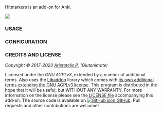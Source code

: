 <!-- BANNER -->

Hitmarkers is an add-on for Anki.

![](https://raw.githubusercontent.com/glutanimate/hitmarkers/master/screenshots/screenshot.png)

### USAGE

### CONFIGURATION

<!-- CHANGELOG -->

<!-- SUPPORT -->

### CREDITS AND LICENSE

*Copyright © 2017-2020 [Aristotelis P.](https://glutanimate.com/)  (Glutanimate)*

Licensed under the _GNU AGPLv3_, extended by a number of additional terms. Also uses the [Libaddon](https://github.com/glutanimate/anki-libaddon/) library which comes with [its own additional terms extending the GNU AGPLv3 license](https://github.com/glutanimate/anki-libaddon/blob/master/LICENSE). This program is distributed in the hope that it will be useful, but WITHOUT ANY WARRANTY. For more information on the license please see the [LICENSE file](https://github.com/glutanimate/hitmarkers/blob/master/LICENSE) accompanying this add-on. The source code is available on [![GitHub icon](https://glutanimate.com/logos/github.svg) GitHub](https://github.com/glutanimate/hitmarkers). Pull requests and other contributions are welcome!

<!-- RESOURCES -->

<!-- FUNDING -->
